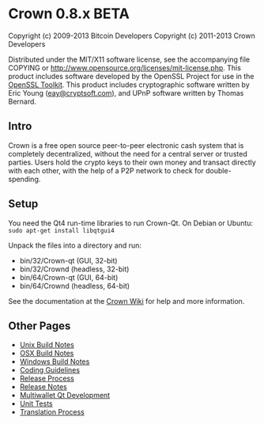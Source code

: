 Crown 0.8.x BETA
====================

Copyright (c) 2009-2013 Bitcoin Developers
Copyright (c) 2011-2013 Crown Developers

Distributed under the MIT/X11 software license, see the accompanying
file COPYING or http://www.opensource.org/licenses/mit-license.php.
This product includes software developed by the OpenSSL Project for use in the [OpenSSL Toolkit](http://www.openssl.org/). This product includes
cryptographic software written by Eric Young ([eay@cryptsoft.com](mailto:eay@cryptsoft.com)), and UPnP software written by Thomas Bernard.


Intro
---------------------
Crown is a free open source peer-to-peer electronic cash system that is
completely decentralized, without the need for a central server or trusted
parties.  Users hold the crypto keys to their own money and transact directly
with each other, with the help of a P2P network to check for double-spending.


Setup
---------------------
You need the Qt4 run-time libraries to run Crown-Qt. On Debian or Ubuntu:
	`sudo apt-get install libqtgui4`

Unpack the files into a directory and run:

- bin/32/Crown-qt (GUI, 32-bit)
- bin/32/Crownd (headless, 32-bit)
- bin/64/Crown-qt (GUI, 64-bit)
- bin/64/Crownd (headless, 64-bit)

See the documentation at the [Crown Wiki](http://Crown.info)
for help and more information.


Other Pages
---------------------
- [Unix Build Notes](build-unix.md)
- [OSX Build Notes](build-osx.md)
- [Windows Build Notes](build-msw.md)
- [Coding Guidelines](coding.md)
- [Release Process](release-process.md)
- [Release Notes](release-notes.md)
- [Multiwallet Qt Development](multiwallet-qt.md)
- [Unit Tests](unit-tests.md)
- [Translation Process](translation_process.md)
